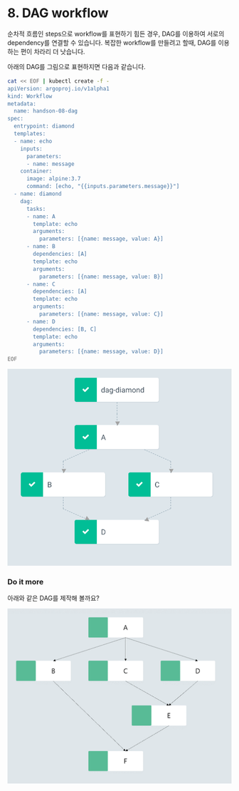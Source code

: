 # 8. DAG workflow

순차적 흐름인 steps으로 workflow를 표현하기 힘든 경우, DAG를 이용하여 서로의 dependency를 연결할 수 있습니다. 복잡한 workflow를 만들려고 할때, DAG를 이용하는 편이 차라리 더 낫습니다.

아래의 DAG를 그림으로 표현하지면 다음과 같습니다.
```bash
cat << EOF | kubectl create -f -
apiVersion: argoproj.io/v1alpha1
kind: Workflow
metadata:
  name: handson-08-dag
spec:
  entrypoint: diamond
  templates:
  - name: echo
    inputs:
      parameters:
      - name: message
    container:
      image: alpine:3.7
      command: [echo, "{{inputs.parameters.message}}"]
  - name: diamond
    dag:
      tasks:
      - name: A
        template: echo
        arguments:
          parameters: [{name: message, value: A}]
      - name: B
        dependencies: [A]
        template: echo
        arguments:
          parameters: [{name: message, value: B}]
      - name: C
        dependencies: [A]
        template: echo
        arguments:
          parameters: [{name: message, value: C}]
      - name: D
        dependencies: [B, C]
        template: echo
        arguments:
          parameters: [{name: message, value: D}]
EOF
```

![](dag.png)


### Do it more

아래와 같은 DAG를 제작해 볼까요?

![](dag2.png)
